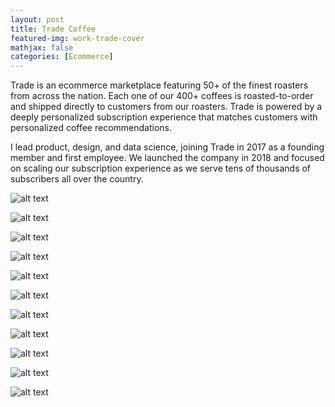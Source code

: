 ```yaml
---
layout: post
title: Trade Coffee
featured-img: work-trade-cover
mathjax: false
categories: [Ecommerce]
---
```


Trade is an ecommerce marketplace featuring 50+ of the finest roasters from across the nation. Each one of our 400+ coffees is roasted-to-order and shipped directly to customers from our roasters. Trade is powered by a deeply personalized subscription experience that matches customers with personalized coffee recommendations. 

I lead product, design, and data science, joining Trade in 2017 as a founding member and first employee. We launched the company in 2018 and focused on scaling our subscription experience as we serve tens of thousands of subscribers all over the country. 

![alt text](/sleek/assets/img/posts/Trade_1.png "Trade Coffee")

![alt text](/sleek/assets/img/posts/Trade_2.png "Trade Coffee")

![alt text](/sleek/assets/img/posts/Trade_3.png "Trade Coffee")

![alt text](/sleek/assets/img/posts/Trade_4.png "Trade Coffee")

![alt text](/sleek/assets/img/posts/Trade_5.png "Trade Coffee")

![alt text](/sleek/assets/img/posts/Trade_6.png "Trade Coffee")

![alt text](/sleek/assets/img/posts/Trade_7.png "Trade Coffee")

![alt text](/sleek/assets/img/posts/Trade_9.png "Trade Coffee")

![alt text](/sleek/assets/img/posts/Trade_10.png "Trade Coffee")

![alt text](/sleek/assets/img/posts/Trade_11.png "Trade Coffee")

![alt text](/sleek/assets/img/posts/Trade_12.png "Trade Coffee")